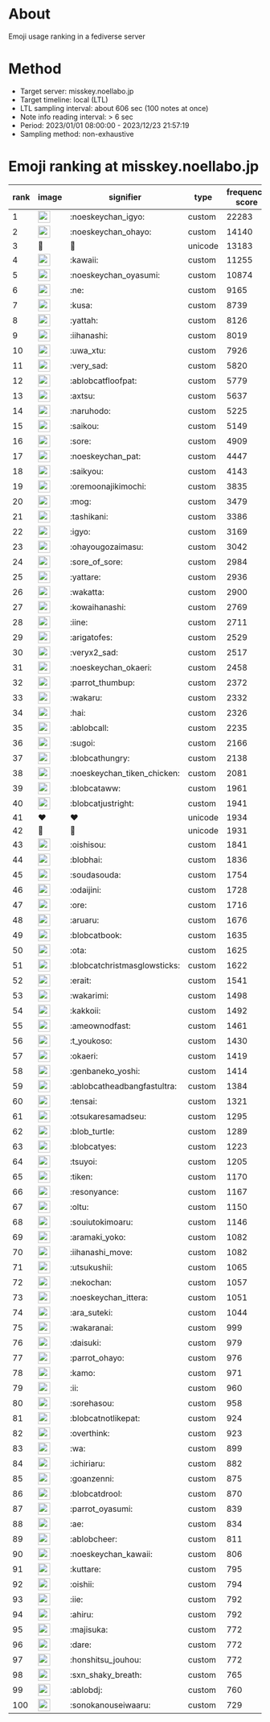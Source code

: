 # About
Emoji usage ranking in a fediverse server

# Method
- Target server: misskey.noellabo.jp
- Target timeline: local (LTL)
- LTL sampling interval: about 606 sec (100 notes at once)
- Note info reading interval: > 6 sec
- Period: 2023/01/01 08:00:00 - 2023/12/23 21:57:19 
- Sampling method: non-exhaustive

# Emoji ranking at misskey.noellabo.jp

|rank|image|signifier|type|frequency score|
|----|----|----|----|----|
|1|<img height="24" src="https://misskey.noellabo.jp/emoji/noeskeychan_igyo.webp">|:noeskeychan_igyo:|custom|22283|
|2|<img height="24" src="https://misskey.noellabo.jp/emoji/noeskeychan_ohayo.webp">|:noeskeychan_ohayo:|custom|14140|
|3|🎉|🎉|unicode|13183|
|4|<img height="24" src="https://misskey.noellabo.jp/emoji/kawaii.webp">|:kawaii:|custom|11255|
|5|<img height="24" src="https://misskey.noellabo.jp/emoji/noeskeychan_oyasumi.webp">|:noeskeychan_oyasumi:|custom|10874|
|6|<img height="24" src="https://misskey.noellabo.jp/emoji/ne.webp">|:ne:|custom|9165|
|7|<img height="24" src="https://misskey.noellabo.jp/emoji/kusa.webp">|:kusa:|custom|8739|
|8|<img height="24" src="https://misskey.noellabo.jp/emoji/yattah.webp">|:yattah:|custom|8126|
|9|<img height="24" src="https://misskey.noellabo.jp/emoji/iihanashi.webp">|:iihanashi:|custom|8019|
|10|<img height="24" src="https://misskey.noellabo.jp/emoji/uwa_xtu.webp">|:uwa_xtu:|custom|7926|
|11|<img height="24" src="https://misskey.noellabo.jp/emoji/very_sad.webp">|:very_sad:|custom|5820|
|12|<img height="24" src="https://misskey.noellabo.jp/emoji/ablobcatfloofpat.webp">|:ablobcatfloofpat:|custom|5779|
|13|<img height="24" src="https://misskey.noellabo.jp/emoji/axtsu.webp">|:axtsu:|custom|5637|
|14|<img height="24" src="https://misskey.noellabo.jp/emoji/naruhodo.webp">|:naruhodo:|custom|5225|
|15|<img height="24" src="https://misskey.noellabo.jp/emoji/saikou.webp">|:saikou:|custom|5149|
|16|<img height="24" src="https://misskey.noellabo.jp/emoji/sore.webp">|:sore:|custom|4909|
|17|<img height="24" src="https://misskey.noellabo.jp/emoji/noeskeychan_pat.webp">|:noeskeychan_pat:|custom|4447|
|18|<img height="24" src="https://misskey.noellabo.jp/emoji/saikyou.webp">|:saikyou:|custom|4143|
|19|<img height="24" src="https://misskey.noellabo.jp/emoji/oremoonajikimochi.webp">|:oremoonajikimochi:|custom|3835|
|20|<img height="24" src="https://misskey.noellabo.jp/emoji/mog.webp">|:mog:|custom|3479|
|21|<img height="24" src="https://misskey.noellabo.jp/emoji/tashikani.webp">|:tashikani:|custom|3386|
|22|<img height="24" src="https://misskey.noellabo.jp/emoji/igyo.webp">|:igyo:|custom|3169|
|23|<img height="24" src="https://misskey.noellabo.jp/emoji/ohayougozaimasu.webp">|:ohayougozaimasu:|custom|3042|
|24|<img height="24" src="https://misskey.noellabo.jp/emoji/sore_of_sore.webp">|:sore_of_sore:|custom|2984|
|25|<img height="24" src="https://misskey.noellabo.jp/emoji/yattare.webp">|:yattare:|custom|2936|
|26|<img height="24" src="https://misskey.noellabo.jp/emoji/wakatta.webp">|:wakatta:|custom|2900|
|27|<img height="24" src="https://misskey.noellabo.jp/emoji/kowaihanashi.webp">|:kowaihanashi:|custom|2769|
|28|<img height="24" src="https://misskey.noellabo.jp/emoji/iine.webp">|:iine:|custom|2711|
|29|<img height="24" src="https://misskey.noellabo.jp/emoji/arigatofes.webp">|:arigatofes:|custom|2529|
|30|<img height="24" src="https://misskey.noellabo.jp/emoji/veryx2_sad.webp">|:veryx2_sad:|custom|2517|
|31|<img height="24" src="https://misskey.noellabo.jp/emoji/noeskeychan_okaeri.webp">|:noeskeychan_okaeri:|custom|2458|
|32|<img height="24" src="https://misskey.noellabo.jp/emoji/parrot_thumbup.webp">|:parrot_thumbup:|custom|2372|
|33|<img height="24" src="https://misskey.noellabo.jp/emoji/wakaru.webp">|:wakaru:|custom|2332|
|34|<img height="24" src="https://misskey.noellabo.jp/emoji/hai.webp">|:hai:|custom|2326|
|35|<img height="24" src="https://misskey.noellabo.jp/emoji/ablobcall.webp">|:ablobcall:|custom|2235|
|36|<img height="24" src="https://misskey.noellabo.jp/emoji/sugoi.webp">|:sugoi:|custom|2166|
|37|<img height="24" src="https://misskey.noellabo.jp/emoji/blobcathungry.webp">|:blobcathungry:|custom|2138|
|38|<img height="24" src="https://misskey.noellabo.jp/emoji/noeskeychan_tiken_chicken.webp">|:noeskeychan_tiken_chicken:|custom|2081|
|39|<img height="24" src="https://misskey.noellabo.jp/emoji/blobcataww.webp">|:blobcataww:|custom|1961|
|40|<img height="24" src="https://misskey.noellabo.jp/emoji/blobcatjustright.webp">|:blobcatjustright:|custom|1941|
|41|❤|❤|unicode|1934|
|42|🍗|🍗|unicode|1931|
|43|<img height="24" src="https://misskey.noellabo.jp/emoji/oishisou.webp">|:oishisou:|custom|1841|
|44|<img height="24" src="https://misskey.noellabo.jp/emoji/blobhai.webp">|:blobhai:|custom|1836|
|45|<img height="24" src="https://misskey.noellabo.jp/emoji/soudasouda.webp">|:soudasouda:|custom|1754|
|46|<img height="24" src="https://misskey.noellabo.jp/emoji/odaijini.webp">|:odaijini:|custom|1728|
|47|<img height="24" src="https://misskey.noellabo.jp/emoji/ore.webp">|:ore:|custom|1716|
|48|<img height="24" src="https://misskey.noellabo.jp/emoji/aruaru.webp">|:aruaru:|custom|1676|
|49|<img height="24" src="https://misskey.noellabo.jp/emoji/blobcatbook.webp">|:blobcatbook:|custom|1635|
|50|<img height="24" src="https://misskey.noellabo.jp/emoji/ota.webp">|:ota:|custom|1625|
|51|<img height="24" src="https://misskey.noellabo.jp/emoji/blobcatchristmasglowsticks.webp">|:blobcatchristmasglowsticks:|custom|1622|
|52|<img height="24" src="https://misskey.noellabo.jp/emoji/erait.webp">|:erait:|custom|1541|
|53|<img height="24" src="https://misskey.noellabo.jp/emoji/wakarimi.webp">|:wakarimi:|custom|1498|
|54|<img height="24" src="https://misskey.noellabo.jp/emoji/kakkoii.webp">|:kakkoii:|custom|1492|
|55|<img height="24" src="https://misskey.noellabo.jp/emoji/ameownodfast.webp">|:ameownodfast:|custom|1461|
|56|<img height="24" src="https://misskey.noellabo.jp/emoji/t_youkoso.webp">|:t_youkoso:|custom|1430|
|57|<img height="24" src="https://misskey.noellabo.jp/emoji/okaeri.webp">|:okaeri:|custom|1419|
|58|<img height="24" src="https://misskey.noellabo.jp/emoji/genbaneko_yoshi.webp">|:genbaneko_yoshi:|custom|1414|
|59|<img height="24" src="https://misskey.noellabo.jp/emoji/ablobcatheadbangfastultra.webp">|:ablobcatheadbangfastultra:|custom|1384|
|60|<img height="24" src="https://misskey.noellabo.jp/emoji/tensai.webp">|:tensai:|custom|1321|
|61|<img height="24" src="https://misskey.noellabo.jp/emoji/otsukaresamadseu.webp">|:otsukaresamadseu:|custom|1295|
|62|<img height="24" src="https://misskey.noellabo.jp/emoji/blob_turtle.webp">|:blob_turtle:|custom|1289|
|63|<img height="24" src="https://misskey.noellabo.jp/emoji/blobcatyes.webp">|:blobcatyes:|custom|1223|
|64|<img height="24" src="https://misskey.noellabo.jp/emoji/tsuyoi.webp">|:tsuyoi:|custom|1205|
|65|<img height="24" src="https://misskey.noellabo.jp/emoji/tiken.webp">|:tiken:|custom|1170|
|66|<img height="24" src="https://misskey.noellabo.jp/emoji/resonyance.webp">|:resonyance:|custom|1167|
|67|<img height="24" src="https://misskey.noellabo.jp/emoji/oltu.webp">|:oltu:|custom|1150|
|68|<img height="24" src="https://misskey.noellabo.jp/emoji/souiutokimoaru.webp">|:souiutokimoaru:|custom|1146|
|69|<img height="24" src="https://misskey.noellabo.jp/emoji/aramaki_yoko.webp">|:aramaki_yoko:|custom|1082|
|70|<img height="24" src="https://misskey.noellabo.jp/emoji/iihanashi_move.webp">|:iihanashi_move:|custom|1082|
|71|<img height="24" src="https://misskey.noellabo.jp/emoji/utsukushii.webp">|:utsukushii:|custom|1065|
|72|<img height="24" src="https://misskey.noellabo.jp/emoji/nekochan.webp">|:nekochan:|custom|1057|
|73|<img height="24" src="https://misskey.noellabo.jp/emoji/noeskeychan_ittera.webp">|:noeskeychan_ittera:|custom|1051|
|74|<img height="24" src="https://misskey.noellabo.jp/emoji/ara_suteki.webp">|:ara_suteki:|custom|1044|
|75|<img height="24" src="https://misskey.noellabo.jp/emoji/wakaranai.webp">|:wakaranai:|custom|999|
|76|<img height="24" src="https://misskey.noellabo.jp/emoji/daisuki.webp">|:daisuki:|custom|979|
|77|<img height="24" src="https://misskey.noellabo.jp/emoji/parrot_ohayo.webp">|:parrot_ohayo:|custom|976|
|78|<img height="24" src="https://misskey.noellabo.jp/emoji/kamo.webp">|:kamo:|custom|971|
|79|<img height="24" src="https://misskey.noellabo.jp/emoji/ii.webp">|:ii:|custom|960|
|80|<img height="24" src="https://misskey.noellabo.jp/emoji/sorehasou.webp">|:sorehasou:|custom|958|
|81|<img height="24" src="https://misskey.noellabo.jp/emoji/blobcatnotlikepat.webp">|:blobcatnotlikepat:|custom|924|
|82|<img height="24" src="https://misskey.noellabo.jp/emoji/overthink.webp">|:overthink:|custom|923|
|83|<img height="24" src="https://misskey.noellabo.jp/emoji/wa.webp">|:wa:|custom|899|
|84|<img height="24" src="https://misskey.noellabo.jp/emoji/ichiriaru.webp">|:ichiriaru:|custom|882|
|85|<img height="24" src="https://misskey.noellabo.jp/emoji/goanzenni.webp">|:goanzenni:|custom|875|
|86|<img height="24" src="https://misskey.noellabo.jp/emoji/blobcatdrool.webp">|:blobcatdrool:|custom|870|
|87|<img height="24" src="https://misskey.noellabo.jp/emoji/parrot_oyasumi.webp">|:parrot_oyasumi:|custom|839|
|88|<img height="24" src="https://misskey.noellabo.jp/emoji/ae.webp">|:ae:|custom|834|
|89|<img height="24" src="https://misskey.noellabo.jp/emoji/ablobcheer.webp">|:ablobcheer:|custom|811|
|90|<img height="24" src="https://misskey.noellabo.jp/emoji/noeskeychan_kawaii.webp">|:noeskeychan_kawaii:|custom|806|
|91|<img height="24" src="https://misskey.noellabo.jp/emoji/kuttare.webp">|:kuttare:|custom|795|
|92|<img height="24" src="https://misskey.noellabo.jp/emoji/oishii.webp">|:oishii:|custom|794|
|93|<img height="24" src="https://misskey.noellabo.jp/emoji/iie.webp">|:iie:|custom|792|
|94|<img height="24" src="https://misskey.noellabo.jp/emoji/ahiru.webp">|:ahiru:|custom|792|
|95|<img height="24" src="https://misskey.noellabo.jp/emoji/majisuka.webp">|:majisuka:|custom|772|
|96|<img height="24" src="https://misskey.noellabo.jp/emoji/dare.webp">|:dare:|custom|772|
|97|<img height="24" src="https://misskey.noellabo.jp/emoji/honshitsu_jouhou.webp">|:honshitsu_jouhou:|custom|772|
|98|<img height="24" src="https://misskey.noellabo.jp/emoji/sxn_shaky_breath.webp">|:sxn_shaky_breath:|custom|765|
|99|<img height="24" src="https://misskey.noellabo.jp/emoji/ablobdj.webp">|:ablobdj:|custom|760|
|100|<img height="24" src="https://misskey.noellabo.jp/emoji/sonokanouseiwaaru.webp">|:sonokanouseiwaaru:|custom|729|
